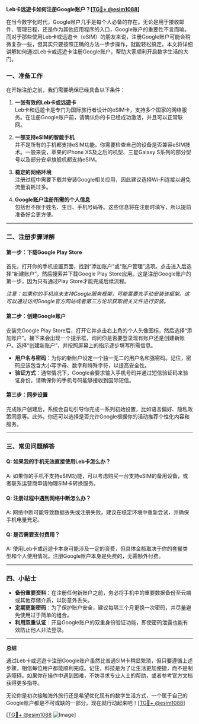 **Leb卡远遊卡如何注册Google账户？[[TG💪+ @esim1088](https://t.me/s/esim1088)]**

在当今数字化时代，Google账户几乎是每个人必备的存在。无论是用于接收邮件、管理日程，还是作为其他应用程序的入口，Google账户的重要性不言而喻。而对于那些使用Leb卡或远遊卡（eSIM）的朋友来说，注册Google账户可能会稍微复杂一些，但其实只要按照正确的方法一步步操作，就能轻松搞定。本文将详细讲解如何通过Leb卡或远遊卡注册Google账户，帮助大家顺利开启数字生活的大门。

### 一、准备工作

在开始注册之前，我们需要确保已经具备以下条件：

1. **一张有效的Leb卡或远遊卡**  
   Leb卡和远遊卡是专门为国际旅行者设计的eSIM卡，支持多个国家的网络服务。在注册Google账户前，请确认你的卡已经成功激活，并且可以正常联网。

2. **一部支持eSIM的智能手机**  
   并不是所有的手机都支持eSIM功能。你需要检查自己的设备是否兼容eSIM技术。一般来说，苹果的iPhone XS及之后的机型、三星Galaxy S系列的部分型号以及部分安卓旗舰机都支持eSIM。

3. **稳定的网络环境**  
   注册过程中需要下载并安装Google相关应用，因此建议选择Wi-Fi连接以避免流量消耗过多。

4. **Google账户注册所需的个人信息**  
   包括但不限于姓名、生日、手机号码等。这些信息将在注册时填写，所以提前准备好会更方便。

---

### 二、注册步骤详解

#### 第一步：下载Google Play Store
首先，打开你的手机设置页面，找到“添加账户”或“账户管理”选项。点击进入后选择“新建账户”，然后搜索并下载Google Play Store应用。这是注册Google账户的第一步，因为只有通过Play Store才能完成后续流程。

*注意：如果你的手机尚未支持Google服务框架，可能需要先手动安装该框架。这可以通过访问Google官方网站或者第三方论坛获取相关文件进行安装。*

#### 第二步：创建Google账户
安装完Google Play Store后，打开它并点击右上角的个人头像图标，然后选择“添加账户”。接下来会出现一个提示框，询问你是否要登录现有账户还是创建新账户。选择“创建新账户”，并按照屏幕上的指示逐步填写所需信息。

- **用户名与密码**：为你的新账户设定一个独一无二的用户名和强密码。记住，密码应该包含大小写字母、数字和特殊字符，以提高安全性。
- **验证方式**：通常情况下，Google会要求输入手机号码并通过短信验证码来验证身份。请确保你的手机号码能够接收到国际短信。

#### 第三步：同步设置
完成账户创建后，系统会自动引导你完成一系列初始设置，比如语言偏好、隐私政策同意等。此外，你还可以选择是否允许Google根据你的活动推荐个性化内容和服务。

---

### 三、常见问题解答

#### Q: 如果我的手机无法直接使用Leb卡怎么办？
A: 如果你的手机不支持eSIM功能，可以考虑购买一台支持eSIM的备用设备，或者联系运营商申请物理SIM卡转换服务。

#### Q: 注册过程中遇到网络中断怎么办？
A: 网络中断可能导致数据丢失或注册失败。建议在稳定环境中重新尝试，并确保手机电量充足。

#### Q: 是否需要支付费用？
A: 使用Leb卡或远遊卡本身可能涉及一定的资费，但具体金额取决于你的套餐类型和个人使用情况。注册Google账户本身是免费的，无需额外付费。

---

### 四、小贴士

- **备份重要资料**：在注册任何新账户之前，务必将手机中的重要数据备份至云端或其他存储介质，以防意外丢失。
- **定期更新密码**：为了保护账户安全，建议每隔三个月更换一次密码，并尽量避免使用过于简单的组合。
- **利用双重认证**：开启Google账户的双重身份验证功能，即使密码泄露也能有效防止他人非法登录。

---

**总结**

通过Leb卡或远遊卡注册Google账户虽然比普通SIM卡稍显繁琐，但只要遵循上述步骤，相信每位用户都能顺利完成。记住，科技是为了让生活更加便捷，而不是制造障碍。如果你在操作中遇到困难，不妨寻求专业人士的帮助，或者参考官方文档获得更多指导。

无论你是初次接触海外旅行还是希望优化现有的数字生活方式，一个属于自己的Google账户都是不可或缺的一部分。现在就行动起来吧！[[TG💪+ @esim1088](https://t.me/s/esim1088)]

[[TG💪+ @esim1088](https://t.me/s/esim1088) ![Image](https://i.postimg.cc/4NQfJmqS/Snipaste-2025-05-13-00-14-12.png)]